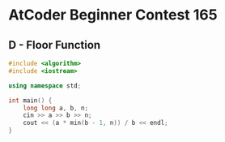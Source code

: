 # AtCoder Beginner Contest 165
## D - Floor Function
```cpp
#include <algorithm>
#include <iostream>

using namespace std;

int main() {
    long long a, b, n;
    cin >> a >> b >> n;
    cout << (a * min(b - 1, n)) / b << endl;
}
```
